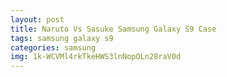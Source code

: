 ```yaml
---
layout: post
title: Naruto Vs Sasuke Samsung Galaxy S9 Case
tags: samsung galaxy s9
categories: samsung
img: 1k-WCVMl4rkTkeHWS3lnNopOLn28raV0d
---
```

